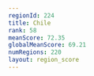 ```yaml
---
regionId: 224
title: Chile
rank: 58
meanScore: 72.35
globalMeanScore: 69.21
numRegions: 220
layout: region_score
---
```

